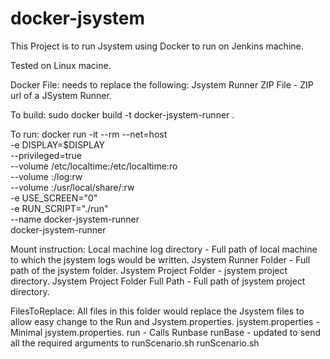 # docker-jsystem
This Project is to run Jsystem using Docker to run on Jenkins machine.

Tested on Linux macine.

Docker File:
needs to replace the following:
Jsystem Runner ZIP File - ZIP url of a JSystem Runner. 

To build:
sudo docker build -t docker-jsystem-runner .

To run:
docker run -it --rm --net=host \
  -e DISPLAY=$DISPLAY \
  --privileged=true \
  --volume /etc/localtime:/etc/localtime:ro \
  --volume <Local machine log directory>:<Jsystem Runner Folder>/log:rw \
  --volume <Jsystem Project Folder Full Path>:/usr/local/share/<Jsystem Project Folder>:rw \
  -e USE_SCREEN="0" \
  -e RUN_SCRIPT="./run" \
  --name docker-jsystem-runner \
  docker-jsystem-runner


Mount instruction:
  Local machine log directory - Full path of local machine to which the jsystem logs would be written.
  Jsystem Runner Folder - Full path of the jsystem folder.
  Jsystem Project Folder - jsystem project directory.
  Jsystem Project Folder Full Path - Full path of jsystem project directory.

FilesToReplace:
  All files in this folder would replace the Jsystem files to allow easy change to the Run and Jsystem.properties.
  jsystem.properties - Minimal jsystem.properties.
  run - Calls Runbase
  runBase - updated to send all the required arguments to runScenario.sh
  runScenario.sh